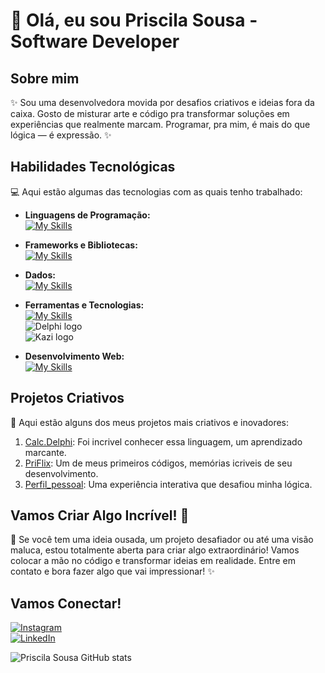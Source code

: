 # 🚀 Olá, eu sou Priscila Sousa - Software Developer 

## Sobre mim

✨ Sou uma desenvolvedora movida por desafios criativos e ideias fora da caixa. Gosto de misturar arte e código pra transformar soluções em experiências que realmente marcam. Programar, pra mim, é mais do que lógica — é expressão. ✨

## Habilidades Tecnológicas

💻 Aqui estão algumas das tecnologias com as quais tenho trabalhado:

- **Linguagens de Programação:**  
  [![My Skills](https://skillicons.dev/icons?i=python,cpp,php,sql)](https://skillicons.dev)

- **Frameworks e Bibliotecas:**  
  [![My Skills](https://skillicons.dev/icons?i=react,laravel)](https://skillicons.dev)

- **Dados:**  
  [![My Skills](https://skillicons.dev/icons?i=mysql)](https://skillicons.dev)

- **Ferramentas e Tecnologias:**  
  [![My Skills](https://skillicons.dev/icons?i=aws,figma)](https://skillicons.dev)  
  <img src="https://img.shields.io/badge/Delphi-E60028?style=flat&logo=delphi&logoColor=white" alt="Delphi logo" />  
  <img src="https://img.shields.io/badge/Kazi-000000?style=flat&logoColor=white" alt="Kazi logo" />

- **Desenvolvimento Web:**  
  [![My Skills](https://skillicons.dev/icons?i=html,css,js)](https://skillicons.dev)

## Projetos Criativos

🎨 Aqui estão alguns dos meus projetos mais criativos e inovadores:

1. [Calc.Delphi](https://github.com/sousaferreira/Calc_delphi): Foi incrivel conhecer essa linguagem, um aprendizado marcante.
2. [PriFlix](https://github.com/sousaferreira/PriFlix): Um de meus primeiros códigos, memórias icriveis de seu desenvolvimento.
3. [Perfil_pessoal](https://github.com/sousaferreira/Perfil_Pessoal.JS): Uma experiência interativa que desafiou minha lógica.

## Vamos Criar Algo Incrível! 💫

💬 Se você tem uma ideia ousada, um projeto desafiador ou até uma visão maluca, estou totalmente aberta para criar algo extraordinário! Vamos colocar a mão no código e transformar ideias em realidade. Entre em contato e bora fazer algo que vai impressionar! ✨


## Vamos Conectar!
[![Instagram](https://img.shields.io/badge/-@priscilas_306-purple?style=flat-square&logo=Instagram&logoColor=white&link=https://instagram.com/priscilas_306)](https://instagram.com/priscilas_306)  
[![LinkedIn](https://img.shields.io/badge/-PriscilaSousa-blue?style=flat-square&logo=LinkedIn&logoColor=white&link=https://www.linkedin.com/in/priscila-sousa-ferreira-0b7b82310?utm_source=share&utm_campaign=share_via&utm_content=profile&utm_medium=android_app)](https://www.linkedin.com/in/priscila-sousa-ferreira-0b7b82310?utm_source=share&utm_campaign=share_via&utm_content=profile&utm_medium=android_app)  

![Priscila Sousa GitHub stats](https://github-readme-stats.vercel.app/api?username=sousaferreira&show_icons=true&theme=dracula)

